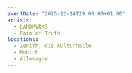 ```yaml
---
eventDate: "2025-12-14T19:00:00+01:00"
artists:
  - LANDMVRKS
  - Pain of Truth
locations:
  - Zenith, die Kulturhalle
  - Munich
  - Allemagne
---
```

